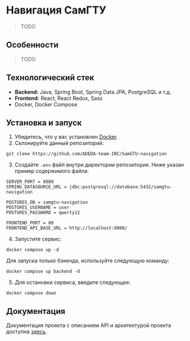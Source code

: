 # Навигация СамГТУ
> TODO

## Особенности
> TODO

## Технологический стек
- __Backend:__ Java, Spring Boot, Spring Data JPA, PostgreSQL и т.д.
- __Frontend:__ React, React Redux, Sass
- Docker, Docker Compose

## Установка и запуск
1. Убедитесь, что у вас установлен [Docker](https://www.docker.com/).
2. Склонируйте данный репозиторий:
```shell
git clone https://github.com/ADEDA-team-INC/SamGTU-navigation
```
3. Создайте `.env` файл внутри директории репозитория. Ниже указан пример
содержимого файла:
```text
SERVER_PORT = 8080
SPRING_DATASOURCE_URL = jdbc:postgresql://database:5432/samgtu-navigation

POSTGRES_DB = samgtu-navigation
POSTGRES_USERNAME = user
POSTGRES_PASSWORD = qwerty12

FRONTEND_PORT = 80
FRONTEND_API_BASE_URL = http://localhost:8080/
```
4. Запустите сервис:
```shell
docker compose up -d
```

Для запуска только бэкенда, используйте следующую команду:
```shell
docker compose up backend -d
```

5. Для остановки сервиса, введите следующее:
```shell
docker compose down
```

## Документация
Документация проекта с описанием API и архитектурой проекта доступна [здесь](DOCS.md).
